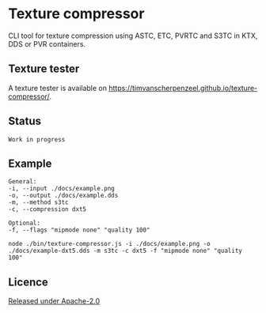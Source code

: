 # Texture compressor

CLI tool for texture compression using ASTC, ETC, PVRTC and S3TC in KTX, DDS or PVR containers.

## Texture tester

A texture tester is available on https://timvanscherpenzeel.github.io/texture-compressor/.

## Status

	Work in progress

## Example

	General:
	-i, --input ./docs/example.png
	-o, --output ./docs/example.dds
	-m, --method s3tc
	-c, --compression dxt5

	Optional:
	-f, --flags "mipmode none" "quality 100"

    node ./bin/texture-compressor.js -i ./docs/example.png -o ./docs/example-dxt5.dds -m s3tc -c dxt5 -f "mipmode none" "quality 100"

## Licence

[Released under Apache-2.0](https://raw.githubusercontent.com/TimvanScherpenzeel/texture-compressor/master/LICENCE)

